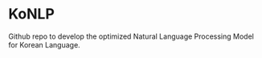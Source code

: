 # KoNLP 
Github repo to develop the optimized Natural Language Processing Model for Korean Language.
